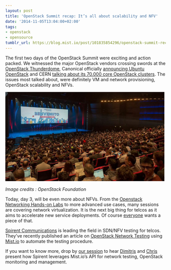 ```yaml
---
layout: post
title: 'OpenStack Summit recap: It’s all about scalability and NFV'
date: '2014-11-05T13:04:00+02:00'
tags:
- openstack
- opensource
tumblr_url: https://blog.mist.io/post/101835854296/openstack-summit-recap-its-all-about-scalability
---
```

The first two days of the OpenStack Summit were exciting and action packed. We witnessed the major OpenStack vendors crossing swords at the [OpenStack Thunderdome](https://openstacksummitnovember2014paris.sched.org/event/f6331df59f685bdd87d1b0fbf75e174a#.VFjjkPTF-5A), Canonical officially [announcing Ubuntu OpenStack](http://www.zdnet.com/canonical-officially-unveils-its-openstack-distro-7000035338/) and CERN [talking about its 70.000 core OpenStack clusters](http://www.hpcwire.com/2014/11/04/cern-details-openstack-journey/). The issues most talked about, were definitely VM and network provisioning, OpenStack scalability and NFVs.

![image](/assets/tumblr-images/tumblr_inline_nekbw6xEhT1rgqrs8.png)

_Image credits : OpenStack Foundation_

Today, day 3, will be even more about NFVs. From the [Openstack Networking Hands-on Labs](https://openstacksummitnovember2014paris.sched.org/event/c9b8bc0addf5f124bfb9eca4d3766d87#.VFki9VPF-wE) to more advanced use cases, many sessions are covering network virtualization. It is the next big thing for telcos as it aims to accelerate new service deployments. Of course [everyone](https://openstacksummitnovember2014paris.sched.org/event/bd50f1d31153032e2c92c38a7027691a#.VFng1fmsWZN) wants a piece of that.

[Spirent Communications](http://www.spirent.com/) is leading the field in SDN/NFV testing for telcos. They’ve recently published an article on [OpenStack Network Testing](http://vmsec.wordpress.com/2014/10/23/blog-implementing-continuous-cloud-validation/) using [Mist.io](https://mist.io/) to automate the testing procedure.

If you want to know more, drop by [our session](https://openstacksummitnovember2014paris.sched.org/event/3d659110d2931bd63c4d53fab176f312) to hear [Dimitris](https://www.linkedin.com/in/dimmo) and [Chris](https://www.linkedin.com/profile/view?id=324906011) present how Spirent leverages Mist.io’s API for network testing, OpenStack monitoring and management.

